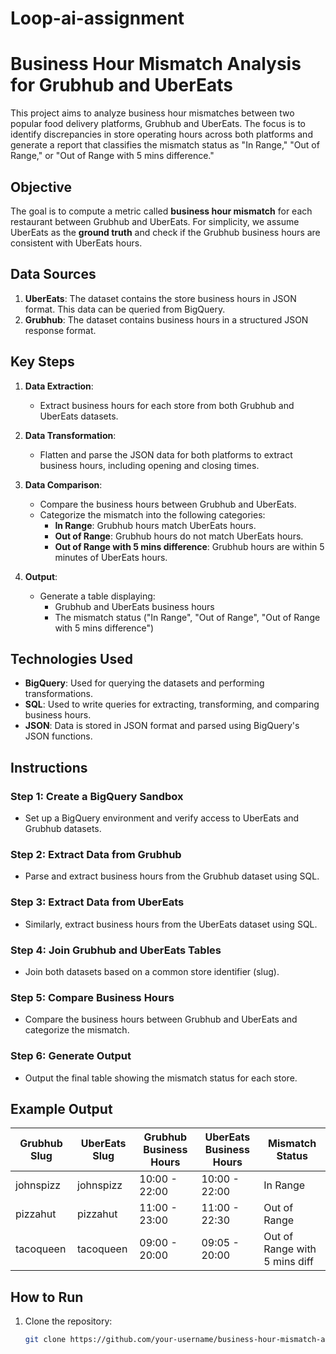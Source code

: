 # Loop-ai-assignment
# Business Hour Mismatch Analysis for Grubhub and UberEats

This project aims to analyze business hour mismatches between two popular food delivery platforms, Grubhub and UberEats. The focus is to identify discrepancies in store operating hours across both platforms and generate a report that classifies the mismatch status as "In Range," "Out of Range," or "Out of Range with 5 mins difference."

## Objective

The goal is to compute a metric called **business hour mismatch** for each restaurant between Grubhub and UberEats. For simplicity, we assume UberEats as the **ground truth** and check if the Grubhub business hours are consistent with UberEats hours.

## Data Sources

1. **UberEats**: The dataset contains the store business hours in JSON format. This data can be queried from BigQuery.
2. **Grubhub**: The dataset contains business hours in a structured JSON response format.

## Key Steps

1. **Data Extraction**: 
   - Extract business hours for each store from both Grubhub and UberEats datasets.
   
2. **Data Transformation**:
   - Flatten and parse the JSON data for both platforms to extract business hours, including opening and closing times.
   
3. **Data Comparison**:
   - Compare the business hours between Grubhub and UberEats.
   - Categorize the mismatch into the following categories:
     - **In Range**: Grubhub hours match UberEats hours.
     - **Out of Range**: Grubhub hours do not match UberEats hours.
     - **Out of Range with 5 mins difference**: Grubhub hours are within 5 minutes of UberEats hours.

4. **Output**:
   - Generate a table displaying:
     - Grubhub and UberEats business hours
     - The mismatch status ("In Range", "Out of Range", "Out of Range with 5 mins difference")

## Technologies Used

- **BigQuery**: Used for querying the datasets and performing transformations.
- **SQL**: Used to write queries for extracting, transforming, and comparing business hours.
- **JSON**: Data is stored in JSON format and parsed using BigQuery's JSON functions.

## Instructions

### Step 1: Create a BigQuery Sandbox
- Set up a BigQuery environment and verify access to UberEats and Grubhub datasets.

### Step 2: Extract Data from Grubhub
- Parse and extract business hours from the Grubhub dataset using SQL.

### Step 3: Extract Data from UberEats
- Similarly, extract business hours from the UberEats dataset using SQL.

### Step 4: Join Grubhub and UberEats Tables
- Join both datasets based on a common store identifier (slug).

### Step 5: Compare Business Hours
- Compare the business hours between Grubhub and UberEats and categorize the mismatch.

### Step 6: Generate Output
- Output the final table showing the mismatch status for each store.

## Example Output

| Grubhub Slug | UberEats Slug | Grubhub Business Hours | UberEats Business Hours | Mismatch Status                |
|--------------|---------------|------------------------|-------------------------|--------------------------------|
| johnspizz    | johnspizz     | 10:00 - 22:00          | 10:00 - 22:00           | In Range                      |
| pizzahut     | pizzahut      | 11:00 - 23:00          | 11:00 - 22:30           | Out of Range                  |
| tacoqueen    | tacoqueen     | 09:00 - 20:00          | 09:05 - 20:00           | Out of Range with 5 mins diff |

## How to Run

1. Clone the repository:
   ```bash
   git clone https://github.com/your-username/business-hour-mismatch-analysis.git
